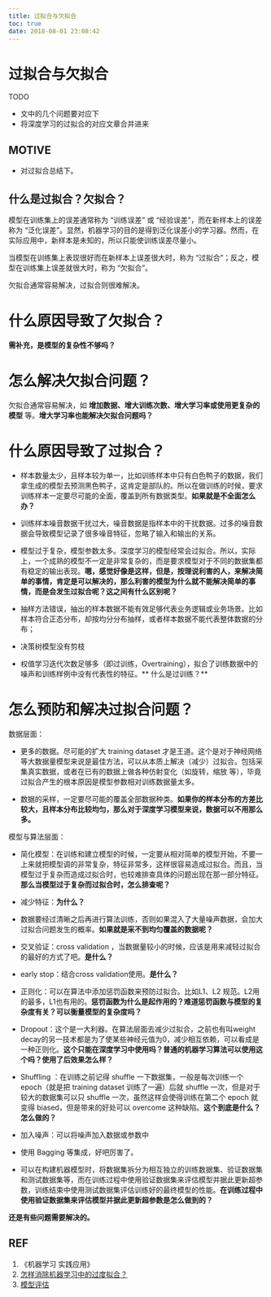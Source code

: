 ```yaml
---
title: 过拟合与欠拟合
toc: true
date: 2018-08-01 23:08:42
---
```

# 过拟合与欠拟合




TODO

* 文中的几个问题要对应下
* 将深度学习的过拟合的对应文章合并进来




## MOTIVE

* 对过拟合总结下。





## 什么是过拟合？欠拟合？


模型在训练集上的误差通常称为 “训练误差” 或 “经验误差”，而在新样本上的误差称为 “泛化误差”。显然，机器学习的目的是得到泛化误差小的学习器。然而，在实际应用中，新样本是未知的，所以只能使训练误差尽量小。

当模型在训练集上表现很好而在新样本上误差很大时，称为 “过拟合”；反之，模型在训练集上误差就很大时，称为 “欠拟合”。

欠拟合通常容易解决，过拟合则很难解决。


# 什么原因导致了欠拟合？


**需补充，是模型的复杂性不够吗？**


# 怎么解决欠拟合问题？


欠拟合通常容易解决，如 **增加数据、增大训练次数、增大学习率或使用更复杂的模型** 等。**增大学习率也能解决欠拟合问题吗？**






# 什么原因导致了过拟合？






  * 样本数量太少，且样本较为单一，比如训练样本中只有白色鸭子的数据，我们拿生成的模型去预测黑色鸭子，这肯定是部队的。所以在做训练的时候，要求训练样本一定要尽可能的全面，覆盖到所有数据类型。**如果就是不全面怎么办？**


  * 训练样本噪音数据干扰过大，噪音数据是指样本中的干扰数据。过多的噪音数据会导致模型记录了很多噪音特征，忽略了输入和输出的关系。


  * 模型过于复杂，模型参数太多。深度学习的模型经常会过拟合。所以，实际上，一个成熟的模型不一定是非常复杂的，而是要求模型对于不同的数据集都有稳定的输出表现。**嗯，感觉好像是这样，但是，按理说利害的人，来解决简单的事情，肯定是可以解决的，那么利害的模型为什么就不能解决简单的事情，而是会发生过拟合呢？这之间有什么区别呢？**


  * 抽样方法错误，抽出的样本数据不能有效足够代表业务逻辑或业务场景。比如样本符合正态分布，却按均分分布抽样，或者样本数据不能代表整体数据的分布；


  * 决策树模型没有剪枝


  * 权值学习迭代次数足够多（即过训练，Overtraining），拟合了训练数据中的噪声和训练样例中没有代表性的特征。** 什么是过训练？**




# 怎么预防和解决过拟合问题？


数据层面：




  * 更多的数据。尽可能的扩大 training dataset 才是王道。这个是对于神经网络等大数据量模型来说是最佳方法，可以从本质上解决（减少）过拟合。包括采集真实数据，或者在已有的数据上做各种仿射变化（如旋转，缩放 等），毕竟过拟合产生的根本原因是模型参数相对训练数据量太多。


  * 数据的采样，一定要尽可能的覆盖全部数据种类。**如果你的样本分布的方差比较大，且样本分布比较均匀，那么对于深度学习模型来说，数据可以不用那么多。**


模型与算法层面：


  * 简化模型：在训练和建立模型的时候，一定要从相对简单的模型开始，不要一上来就把模型调的非常复杂，特征非常多，这样很容易造成过拟合。而且，当模型过于复杂而造成过拟合时，也较难排查具体的问题出现在那一部分特征。**那么当模型过于复杂而过拟合时，怎么排查呢？**


  * 减少特征：**为什么？**


  * 数据要经过清晰之后再进行算法训练，否则如果混入了大量噪声数据，会加大过拟合问题发生的概率。**如果就是采不到均匀覆盖的数据呢？**


  * 交叉验证：cross validation ，当数据量较小的时候，应该是用来减轻过拟合的最好的方式了吧。**是什么？**


  * early stop：结合cross validation使用。**是什么？**


  * 正则化：可以在算法中添加惩罚函数来预防过拟合。比如L1、L2 规范。L2用的最多，L1也有用的。**惩罚函数为什么是起作用的？难道惩罚函数与模型的复杂度有关？可以衡量模型的复杂度吗？**


  * Dropout：这个是一大利器。在算法层面去减少过拟合，之前也有叫weight decay的另一技术都是为了使某些神经元值为0，减少相互依赖，可以看成是一种正则化。**这个只能在深度学习中使用吗？普通的机器学习算法可以使用这个吗？使用了后效果怎么样？**


  * Shuffling ：在训练之前记得 shuffle 一下数据集，一般是每次训练一个 epoch（就是把 training dataset 训练了一遍）后就 shuffle 一次，但是对于较大的数据集可以只 shuffle 一次，虽然这样会使得训练在第二个 epoch 就变得 biased，但是带来的好处可以 overcome 这种缺陷。**这个到底是什么？怎么做的？**


  * 加入噪声：可以将噪声加入数据或参数中


  * 使用 Bagging 等集成，好吧厉害了。


  * 可以在构建机器模型时，将数据集拆分为相互独立的训练数据集、验证数据集和测试数据集等，而在训练过程中使用验证数据集来评估模型并据此更新超参数，训练结束中使用测试数据集评估训练好的最终模型的性能。**在训练过程中使用验证数据集来评估模型并据此更新超参数是怎么做到的？**


**还是有些问题需要解决的。**





## REF

1. 《机器学习 实践应用》
2. [怎样消除机器学习中的过度拟合？](https://www.zhihu.com/question/26898675)
3. [模型评估](https://feisky.xyz/machine-learning/basic/evaluation.html)
